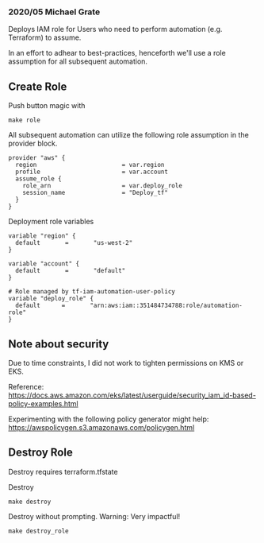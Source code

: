 ### 2020/05 Michael Grate

Deploys IAM role for Users who need to perform automation (e.g. Terraform) to assume. 

In an effort to adhear to best-practices, henceforth we'll use a role assumption for all subsequent automation.


## Create Role
Push button magic with
```
make role
```

All subsequent automation can utilize the following role assumption in the provider block.
```
provider "aws" {
  region                        = var.region
  profile                       = var.account
  assume_role {
    role_arn                    = var.deploy_role
    session_name                = "Deploy_tf"
  }
}
```

Deployment role variables
```
variable "region" {
  default       =       "us-west-2"
}

variable "account" {
  default       =       "default"
}

# Role managed by tf-iam-automation-user-policy 
variable "deploy_role" {
  default      =       "arn:aws:iam::351484734788:role/automation-role"
}
```

## Note about security
Due to time constraints, I did not work to tighten permissions on KMS or EKS.

Reference: https://docs.aws.amazon.com/eks/latest/userguide/security_iam_id-based-policy-examples.html

Experimenting with the following policy generator might help: https://awspolicygen.s3.amazonaws.com/policygen.html


## Destroy Role 
Destroy requires terraform.tfstate

Destroy
```
make destroy
```

Destroy without prompting. Warning: Very impactful!
```
make destroy_role
```

